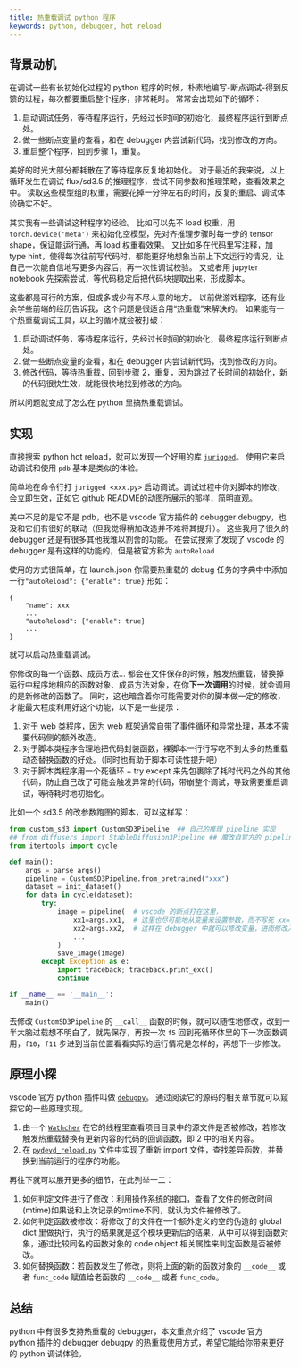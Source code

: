 ```yaml
---
title: 热重载调试 python 程序
keywords: python, debugger, hot reload
---
```


## 背景动机

在调试一些有长初始化过程的 python 程序的时候，朴素地编写-断点调试-得到反馈的过程，每次都要重启整个程序，非常耗时。
常常会出现如下的循环：

1. 启动调试任务，等待程序运行，先经过长时间的初始化，最终程序运行到断点处。
2. 做一些断点变量的查看，和在 debugger 内尝试新代码，找到修改的方向。
3. 重启整个程序，回到步骤 1，重复。

美好的时光大部分都耗散在了等待程序反复地初始化。
对于最近的我来说，以上循环发生在调试 flux/sd3.5 的推理程序，尝试不同参数和推理策略，查看效果之中。
读取这些模型组的权重，需要花掉一分钟左右的时间，反复的重启、调试体验确实不好。

其实我有一些调试这种程序的经验。
比如可以先不 load 权重，用 `torch.device('meta')` 来初始化空模型，先对齐推理步骤时每一步的 tensor shape，保证能运行通，再 load 权重看效果。
又比如多在代码里写注释，加 type hint，使得每次往前写代码时，都能更好地想象当前上下文运行的情况，让自己一次能自信地写更多内容后，再一次性调试校验。
又或者用 jupyter notebook 先探索尝试，等代码稳定后把代码块提取出来，形成脚本。

这些都是可行的方案，但或多或少有不尽人意的地方。
以前做游戏程序，还有业余学些前端的经历告诉我，这个问题是很适合用“热重载”来解决的。
如果能有一个热重载调试工具，以上的循环就会被打破：

1. 启动调试任务，等待程序运行，先经过长时间的初始化，最终程序运行到断点处。
2. 做一些断点变量的查看，和在 debugger 内尝试新代码，找到修改的方向。
3. 修改代码，等待热重载，回到步骤 2，重复，因为跳过了长时间的初始化，新的代码很快生效，就能很快地找到修改的方向。

所以问题就变成了怎么在 python 里搞热重载调试。

## 实现

直接搜索 python hot reload，就可以发现一个好用的库 [`jurigged`](https://github.com/breuleux/jurigged)。
使用它来启动调试和使用 `pdb` 基本是类似的体验。

简单地在命令行打 `jurigged <xxx.py>` 启动调试。调试过程中你对脚本的修改，会立即生效，正如它 github README的动图所展示的那样，简明直观。

美中不足的是它不是 pdb，也不是 vscode 官方插件的 debugger debugpy，也没和它们有很好的联动（但我觉得稍加改造并不难将其提升）。
这些我用了很久的 debugger 还是有很多其他我难以割舍的功能。
在尝试搜索了发现了 vscode 的 debugger 是有这样的功能的，但是被官方称为 `autoReload`

使用的方式很简单，在 launch.json 你需要热重载的 debug 任务的字典中中添加一行`"autoReload": {"enable": true}` 形如：

```
{
    "name": xxx
    ...
    "autoReload": {"enable": true}  
    ...
}
```

就可以启动热重载调试。

你修改的每一个函数、成员方法... 都会在文件保存的时候，触发热重载，替换掉运行中程序地相应的函数对象、成员方法对象，在你**下一次调用**的时候，就会调用的是新修改的函数了。
同时，这也暗含着你可能需要对你的脚本做一定的修改，才能最大程度利用好这个功能，以下是一些提示：

1. 对于 web 类程序，因为 web 框架通常自带了事件循环和异常处理，基本不需要代码侧的额外改造。
2. 对于脚本类程序合理地把代码封装函数，裸脚本一行行写吃不到太多的热重载动态替换函数的好处。（同时也有助于脚本可读性提升吧）
3. 对于脚本类程序用一个死循环 + try except 来先包裹除了耗时代码之外的其他代码，防止自己改了可能会触发异常的代码，带崩整个调试，导致需要重启调试，等待耗时地初始化。

比如一个 sd3.5 的改参数跑图的脚本，可以这样写：

```python
from custom_sd3 import CustomSD3Pipeline  ## 自己的推理 pipeline 实现
## from diffusers import StableDiffusion3Pipeline ## 魔改自官方的 pipeline
from itertools import cycle

def main():
    args = parse_args()
    pipeline = CustomSD3Pipeline.from_pretrained("xxx")
    dataset = init_dataset()
    for data in cycle(dataset):
        try:
            image = pipeline(  # vscode 的断点打在这里，
                xx1=args.xx1,  # 这里也尽可能地从变量来设置参数，而不写死 xx=某个常量，
                xx2=args.xx2,  # 这样在 debugger 中就可以修改变量，进而修改入参，并立即查看效果
                ...
            )
            save_image(image)
        except Exception as e:
            import traceback; traceback.print_exc()
            continue

if __name__ == '__main__':
    main()

```

去修改 `CustomSD3Pipeline` 的 `__call__` 函数的时候，就可以随性地修改，改到一半大脑过载想不明白了，就先保存，再按一次 `f5` 回到死循环体里的下一次函数调用，`f10`，`f11` 步进到当前位置看看实际的运行情况是怎样的，再想下一步修改。

## 原理小探

vscode 官方 python 插件叫做 [`debugpy`](https://github.com/microsoft/debugpy)。
通过阅读它的源码的相关章节就可以窥探它的一些原理实现。

1. 由一个 [`Wathcher`](https://github.com/microsoft/debugpy/blob/main/src/debugpy/_vendored/pydevd/_pydev_bundle/fsnotify/__init__.py) 在它的线程里查看项目目录中的源文件是否被修改，若修改触发热重载替换有更新内容的代码的回调函数，即 2 中的相关内容。
2. 在 [`pydevd_reload.py`](https://github.com/microsoft/debugpy/blob/main/src/debugpy/_vendored/pydevd/_pydevd_bundle/pydevd_reload.py) 文件中实现了重新 import 文件，查找差异函数，并替换到当前运行的程序的功能。

再往下就可以展开更多的细节，在此列举一二：

1. 如何判定文件进行了修改：利用操作系统的接口，查看了文件的修改时间(mtime)如果说和上次记录的mtime不同，就认为文件被修改了。
2. 如何判定函数被修改：将修改了的文件在一个额外定义的空的伪造的 global dict 里做执行，执行的结果就是这个模块更新后的结果，从中可以得到函数对象，通过比较同名的函数对象的 code object 相关属性来判定函数是否被修改。
3. 如何替换函数：若函数发生了修改，则将上面的新的函数对象的 `__code__` 或者 `func_code` 赋值给老函数的 `__code__` 或者 `func_code`。


## 总结

python 中有很多支持热重载的 debugger，本文重点介绍了 vscode 官方 python 插件的 debugger debugpy 的热重载使用方式，希望它能给你带来更好的 python 调试体验。
